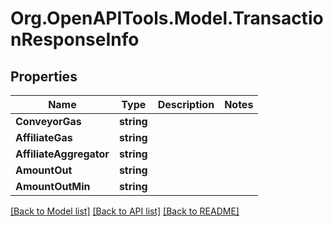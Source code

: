 # Org.OpenAPITools.Model.TransactionResponseInfo

## Properties

Name | Type | Description | Notes
------------ | ------------- | ------------- | -------------
**ConveyorGas** | **string** |  | 
**AffiliateGas** | **string** |  | 
**AffiliateAggregator** | **string** |  | 
**AmountOut** | **string** |  | 
**AmountOutMin** | **string** |  | 

[[Back to Model list]](../README.md#documentation-for-models) [[Back to API list]](../README.md#documentation-for-api-endpoints) [[Back to README]](../README.md)

